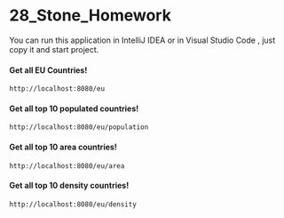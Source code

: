 # 28_Stone_Homework
You can run this application in IntelliJ IDEA or in Visual Studio Code , just copy it and start project.

#### Get all EU Countries!
```
http://localhost:8080/eu
```

#### Get all top 10 populated countries!
```
http://localhost:8080/eu/population
```

#### Get all top 10 area countries!
```
http://localhost:8080/eu/area
```

#### Get all top 10 density countries!
```
http://localhost:8080/eu/density
```
